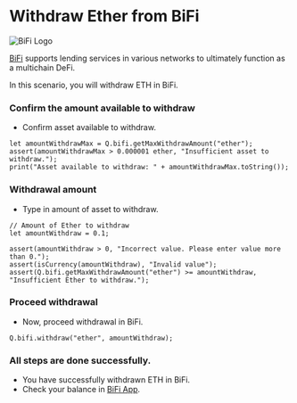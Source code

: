 ```meta-Currency
```

# Withdraw Ether from BiFi

![BiFi Logo](https://s3.ap-northeast-2.amazonaws.com/thebifrost.io/home/bifi/bifi_logo.svg)

[BiFi](https://bifi.finance/) supports lending services in various networks to ultimately function as a multichain DeFi.

In this scenario, you will withdraw ETH in BiFi.

### Confirm the amount available to withdraw

- Confirm asset available to withdraw.

```output-Dynamic
let amountWithdrawMax = Q.bifi.getMaxWithdrawAmount("ether");
assert(amountWithdrawMax > 0.000001 ether, "Insufficient asset to withdraw.");
print("Asset available to withdraw: " + amountWithdrawMax.toString());
```

### Withdrawal amount

- Type in amount of asset to withdraw.

```input ETH
// Amount of Ether to withdraw
let amountWithdraw = 0.1;
```

```input-Verify
assert(amountWithdraw > 0, "Incorrect value. Please enter value more than 0.");
assert(isCurrency(amountWithdraw), "Invalid value");
assert(Q.bifi.getMaxWithdrawAmount("ether") >= amountWithdraw, "Insufficient Ether to withdraw.");
```

### Proceed withdrawal

- Now, proceed withdrawal in BiFi.

```taster
Q.bifi.withdraw("ether", amountWithdraw);
```

### All steps are done successfully.

- You have successfully withdrawn ETH in BiFi.
- Check your balance in [BiFi App](https://app.bifi.finance/).
